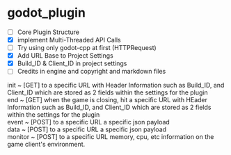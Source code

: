 # godot_plugin
- [ ] Core Plugin Structure
- [x] implement  Multi-Threaded API Calls
- [ ] Try using only godot-cpp at first (HTTPRequest)
- [x] Add URL Base to Project Settings
- [x] Build_ID & Client_ID in project settings
- [ ] Credits in engine and copyright and markdown files

init ~ [GET] to a specific URL with Header Information such as Build_ID, and Client_ID which are stored as 2 fields within the settings for the plugin<br>
end ~ [GET] when the game is closing, hit a specific URL with HEader  Information such as Build_ID, and Client_ID which are stored as 2 fields within the settings for the plugin<br>
event ~ [POST] to a specific URL a specific json payload<br>
data ~ [POST] to a specific URL a specific json payload<br>
monitor ~ [POST] to a specific URL memory, cpu, etc information on the game client's environment.<br>

